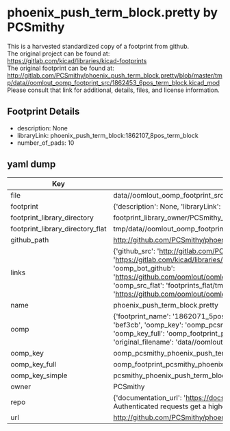 # phoenix_push_term_block.pretty by PCSmithy  
This is a harvested standardized copy of a footprint from github.  
The original project can be found at:  
https://gitlab.com/kicad/libraries/kicad-footprints  
The original footprint can be found at:
http://gitlab.com/PCSmithy/phoenix_push_term_block.pretty/blob/master/tmp/data//oomlout_oomp_footprint_src/1862453_6pos_term_block.kicad_mod
Please consult that link for additional, details, files, and license information.  
## Footprint Details
* description: None  
* libraryLink: phoenix_push_term_block:1862107_8pos_term_block  
* number_of_pads: 10  
## yaml dump  
| Key | Value |  
| --- | --- |  
| file | data//oomlout_oomp_footprint_src/phoenix_push_term_block.pretty/1862071_5pos_term_block.kicad_mod |  
| footprint | {'description': None, 'libraryLink': 'phoenix_push_term_block:1862107_8pos_term_block', 'number_of_pads': 10} |  
| footprint_library_directory | footprint_library_owner/PCSmithy_phoenix_push_term_block.pretty |  
| footprint_library_directory_flat | tmp/data//oomlout_oomp_footprint_src/footprints_flat/pcsmithy_phoenix_push_term_block_1862071_5pos_term_block/working |  
| github_path | http://github.com/PCSmithy/phoenix_push_term_block.pretty/blob/master/tmp/data//oomlout_oomp_footprint_src/1862071_5pos_term_block.kicad_mod |  
| links | {'github_src': 'http://gitlab.com/PCSmithy/phoenix_push_term_block.pretty/blob/master/tmp/data//oomlout_oomp_footprint_src/1862453_6pos_term_block.kicad_mod', 'github_src_repo': 'https://gitlab.com/kicad/libraries/kicad-footprints', 'oomp_bot': 'tmp/data//oomlout_oomp_footprint_src/footprints/pcsmithy_phoenix_push_term_block_1862071_5pos_term_block/working', 'oomp_bot_github': 'https://github.com/oomlout/oomlout_oomp_footprint_bot/tree/main/tmp/data//oomlout_oomp_footprint_src/footprints/pcsmithy_phoenix_push_term_block_1862071_5pos_term_block/working', 'oomp_src_flat': 'footprints_flat/tmp/data//oomlout_oomp_footprint_src/footprints_flat/pcsmithy_phoenix_push_term_block_1862071_5pos_term_block/working', 'oomp_src_flat_github': 'https://github.com/oomlout/oomlout_oomp_footprint_src/tree/main/tmp/data//oomlout_oomp_footprint_src/footprints_flat/pcsmithy_phoenix_push_term_block_1862071_5pos_term_block/working'} |  
| name | phoenix_push_term_block.pretty |  
| oomp | {'footprint_name': '1862071_5pos_term_block', 'library_name': 'phoenix_push_term_block', 'md5': 'bef3cbff1f187d51277f6f13bc04a611', 'md5_10': 'bef3cbff1f', 'md5_5': 'bef3c', 'md5_6': 'bef3cb', 'oomp_key': 'oomp_pcsmithy_phoenix_push_term_block_1862071_5pos_term_block', 'oomp_key_extra': 'oomp_footprint_pcsmithy_phoenix_push_term_block_1862071_5pos_term_block', 'oomp_key_full': 'oomp_footprint_pcsmithy_phoenix_push_term_block_1862071_5pos_term_block_bef3cb', 'oomp_key_simple': 'pcsmithy_phoenix_push_term_block_1862071_5pos_term_block', 'original_filename': 'data//oomlout_oomp_footprint_src/phoenix_push_term_block.pretty/1862071_5pos_term_block.kicad_mod', 'owner_name': 'pcsmithy'} |  
| oomp_key | oomp_pcsmithy_phoenix_push_term_block_1862071_5pos_term_block |  
| oomp_key_full | oomp_footprint_pcsmithy_phoenix_push_term_block_1862071_5pos_term_block |  
| oomp_key_simple | pcsmithy_phoenix_push_term_block_1862071_5pos_term_block |  
| owner | PCSmithy |  
| repo | {'documentation_url': 'https://docs.github.com/rest/overview/resources-in-the-rest-api#rate-limiting', 'message': "API rate limit exceeded for 84.66.142.224. (But here's the good news: Authenticated requests get a higher rate limit. Check out the documentation for more details.)"} |  
| url | http://github.com/PCSmithy/phoenix_push_term_block.pretty |  

